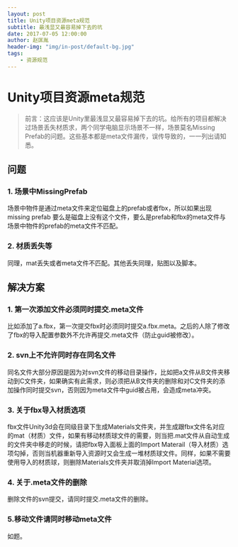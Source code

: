 ```yaml
---
layout: post
title: Unity项目资源meta规范
subtitle: 最浅显又最容易掉下去的坑
date: 2017-07-05 12:00:00
author: 赵匡胤
header-img: "img/in-post/default-bg.jpg"
tags:
    - 资源规范
---
```



# Unity项目资源meta规范

> 前言：这应该是Unity里最浅显又最容易掉下去的坑。给所有的项目都解决过场景丢失材质求，两个同学电脑显示场景不一样，场景莫名Missing Prefab的问题。这些基本都是meta文件漏传，误传导致的，一一列出请知悉。

## 问题
### 1. 场景中MissingPrefab
场景中物件是通过meta文件来定位磁盘上的prefab或者fbx，所以如果出现missing prefab 要么是磁盘上没有这个文件，要么是prefab和fbx的meta文件与场景中物件的prefab的meta文件不匹配。
### 2. 材质丢失等
同理，mat丢失或者meta文件不匹配。其他丢失同理，贴图以及脚本。

## 解决方案
### 1. 第一次添加文件必须同时提交.meta文件
比如添加了a.fbx，第一次提交fbx时必须同时提交a.fbx.meta。之后的人除了修改了fbx的导入配置参数外不允许再提交.meta文件（防止guid被修改）。
### 2. svn上不允许同时存在同名文件
同名文件大部分原因是因为对svn文件的移动目录操作，比如把a文件从B文件夹移动到C文件夹，如果确实有此需求，则必须把从B文件夹的删除和对C文件夹的添加操作同时提交svn，否则因为meta文件中guid被占用，会造成meta冲突。
### 3. 关于fbx导入材质选项
fbx文件Unity3d会在同级目录下生成Materials文件夹，并生成跟fbx文件名对应的mat（材质）文件，如果有移动材质球文件的需要，则当把.mat文件从自动生成的文件夹中移走的时候，请把fbx导入面板上面的Import Materail（导入材质）选项勾掉，否则当机器重新导入资源时又会生成一堆材质球文件。同样，如果不需要使用导入的材质球，则删除Materials文件夹并取消掉Import Material选项。
### 4. 关于.meta文件的删除
删除文件的svn提交，请同时提交.meta文件的删除。

### 5.移动文件请同时移动meta文件
如题。